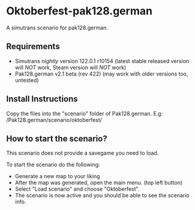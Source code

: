 # Oktoberfest-pak128.german
A simutrans scenario for pak128.german.

## Requirements
- Simutrans *nightly* version 122.0.1 r10154 (latest stable released version will *NOT* work, Steam version will *NOT* work)
- Pak128.german v2.1 beta (rev 422) (may work with older versions too, untested)

## Install Instructions
Copy the files into the "scenario" folder of Pak128.german.
E.g:
<simutrans directory>/Pak128.german/scenario/oktoberfest/

## How to start the scenario?
This scenario does not provide a savegame you need to load.

To start the scenario do the following:

- Generate a new map to your liking
- After the map was generated, open the main menu. (top left button)
- Select "Load scenario" and choose "Oktoberfest".
- The scenario is now active and you should be able to see the scenario info.